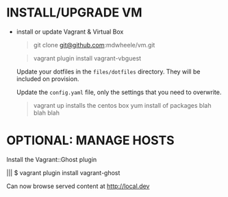 INSTALL/UPGRADE VM
==================

- install or update Vagrant & Virtual Box

    
    > git clone git@github.com:mdwheele/vm.git
    
    > vagrant plugin install vagrant-vbguest
    
    Update your dotfiles in the `files/dotfiles` directory.  They will be included on provision.
    
    Update the `config.yaml` file, only the settings that you need to overwrite.
    
    > vagrant up
        installs the centos box 
        yum install of packages
        blah blah blah
    


OPTIONAL: MANAGE HOSTS
=======================

Install the Vagrant::Ghost plugin

||| $ vagrant plugin install vagrant-ghost

Can now browse served content at http://local.dev
